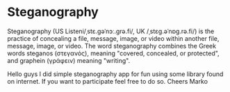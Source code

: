 # Steganography
Steganography (US Listeni/ˌstɛ.ɡəˈnɔː.ɡrə.fi/, UK /ˌstɛɡ.əˈnɒɡ.rə.fi/) is the practice of concealing a file, message, image, or video within another file, message, image, or video. The word steganography combines the Greek words steganos (στεγανός), meaning "covered, concealed, or protected", and graphein (γράφειν) meaning "writing".

Hello guys
I did simple steganography app for fun using some library found on internet.
If you want to participate feel free to do so.
Cheers
Marko
